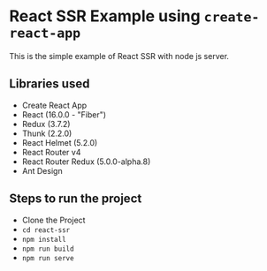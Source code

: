 # React SSR Example using `create-react-app`

This is the simple example of React SSR with node js server.

## Libraries used
- Create React App
- React (16.0.0 - "Fiber")
- Redux (3.7.2)
- Thunk (2.2.0)
- React Helmet (5.2.0)
- React Router v4
- React Router Redux (5.0.0-alpha.8)
- Ant Design

## Steps to run the project
- Clone the Project
- `cd react-ssr` 
- `npm install`
- `npm run build`
- `npm run serve`